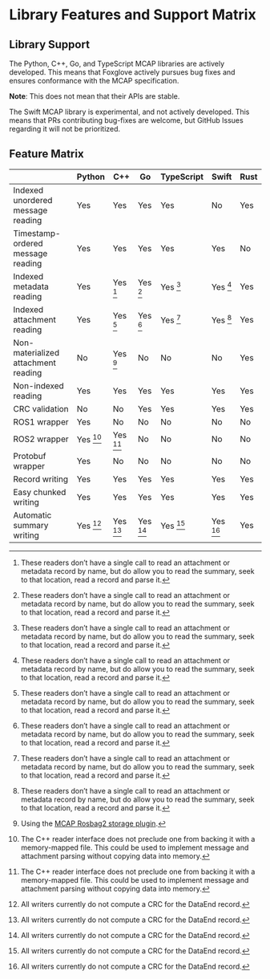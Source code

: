 # Library Features and Support Matrix

## Library Support

The Python, C++, Go, and TypeScript MCAP libraries are actively developed. This means that Foxglove actively pursues bug fixes and ensures conformance with the MCAP specification.

**Note**: This does not mean that their APIs are stable.

The Swift MCAP library is experimental, and not actively developed. This means that PRs contributing bug-fixes are welcome, but GitHub Issues regarding it will not be prioritized.

## Feature Matrix

|  | Python | C++ | Go | TypeScript | Swift | Rust |
| --- | --- | --- | --- | --- | --- | --- |
| Indexed unordered message reading | Yes | Yes | Yes | Yes | No | Yes |
| Timestamp-ordered message reading | Yes | Yes | Yes | Yes | Yes | No |
| Indexed metadata reading | Yes | Yes [^1] | Yes [^1] | Yes [^1] | Yes [^1] | Yes |
| Indexed attachment reading | Yes | Yes [^1] | Yes [^1] | Yes [^1] | Yes [^1] | Yes |
| Non-materialized attachment reading | No | Yes [^2] | No | No | No | Yes |
| Non-indexed reading | Yes | Yes | Yes | Yes | Yes | Yes |
| CRC validation | No | No | Yes | Yes | Yes | Yes |
| ROS1 wrapper | Yes | No | No | No | No | No |
| ROS2 wrapper | Yes [^3] | Yes [^3] | No | No | No | No |
| Protobuf wrapper | Yes | No | No | No | No | No |
| Record writing | Yes | Yes | Yes | Yes | Yes | Yes |
| Easy chunked writing | Yes | Yes | Yes | Yes | Yes | Yes |
| Automatic summary writing | Yes [^4] | Yes [^4] | Yes [^4] | Yes [^4] | Yes [^4] | Yes |

[^1]: These readers don’t have a single call to read an attachment or metadata record by name, but do allow you to read the summary, seek to that location, read a record and parse it.
[^2]: Using the [MCAP Rosbag2 storage plugin](https://github.com/ros-tooling/rosbag2_storage_mcap).
[^3]: The C++ reader interface does not preclude one from backing it with a memory-mapped file. This could be used to implement message and attachment parsing without copying data into memory.
[^4]: All writers currently do not compute a CRC for the DataEnd record.
